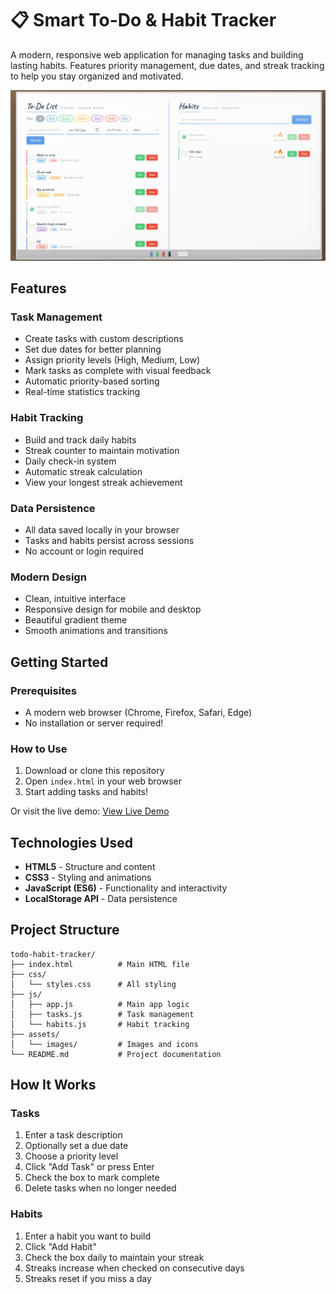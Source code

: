 # 📋 Smart To-Do & Habit Tracker

A modern, responsive web application for managing tasks and building lasting habits. Features priority management, due dates, and streak tracking to help you stay organized and motivated.

![Project Screenshot](assets/screenshot.png)
<!-- Add a screenshot later by taking one and saving it as assets/screenshot.png -->

## Features

### Task Management
- Create tasks with custom descriptions
- Set due dates for better planning
- Assign priority levels (High, Medium, Low)
- Mark tasks as complete with visual feedback
- Automatic priority-based sorting
- Real-time statistics tracking

### Habit Tracking
- Build and track daily habits
- Streak counter to maintain motivation
- Daily check-in system
- Automatic streak calculation
- View your longest streak achievement

### Data Persistence
- All data saved locally in your browser
- Tasks and habits persist across sessions
- No account or login required

### Modern Design
- Clean, intuitive interface
- Responsive design for mobile and desktop
- Beautiful gradient theme
- Smooth animations and transitions

## Getting Started

### Prerequisites
- A modern web browser (Chrome, Firefox, Safari, Edge)
- No installation or server required!

### How to Use
1. Download or clone this repository
2. Open `index.html` in your web browser
3. Start adding tasks and habits!

Or visit the live demo: [View Live Demo](#) 
<!-- Add your GitHub Pages link here after deployment -->

## Technologies Used

- **HTML5** - Structure and content
- **CSS3** - Styling and animations
- **JavaScript (ES6)** - Functionality and interactivity
- **LocalStorage API** - Data persistence

## Project Structure
```
todo-habit-tracker/
├── index.html          # Main HTML file
├── css/
│   └── styles.css      # All styling
├── js/
│   ├── app.js          # Main app logic
│   ├── tasks.js        # Task management
│   └── habits.js       # Habit tracking
├── assets/
│   └── images/         # Images and icons
└── README.md           # Project documentation
```

## How It Works

### Tasks
1. Enter a task description
2. Optionally set a due date
3. Choose a priority level
4. Click "Add Task" or press Enter
5. Check the box to mark complete
6. Delete tasks when no longer needed

### Habits
1. Enter a habit you want to build
2. Click "Add Habit"
3. Check the box daily to maintain your streak
4. Streaks increase when checked on consecutive days
5. Streaks reset if you miss a day